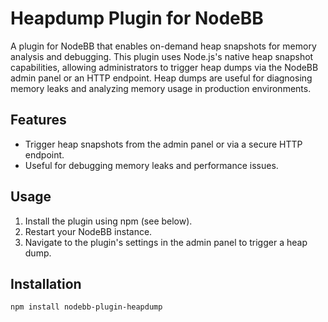 # Heapdump Plugin for NodeBB

A plugin for NodeBB that enables on-demand heap snapshots for memory analysis and debugging. This plugin uses Node.js's native heap snapshot capabilities, allowing administrators to trigger heap dumps via the NodeBB admin panel or an HTTP endpoint. Heap dumps are useful for diagnosing memory leaks and analyzing memory usage in production environments.

## Features

- Trigger heap snapshots from the admin panel or via a secure HTTP endpoint.
- Useful for debugging memory leaks and performance issues.

## Usage

1. Install the plugin using npm (see below).
2. Restart your NodeBB instance.
3. Navigate to the plugin's settings in the admin panel to trigger a heap dump.


## Installation

    npm install nodebb-plugin-heapdump


